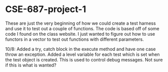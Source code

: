 # CSE-687-project-1
These are just the very beginning of how we could create a test harness and use it to test out a couple of functions. 
The code is based off of some code I found on the class website. I just wanted to figure out how to use functors in a 
vector to test out functions with different parameters. 

10/8: Added a try, catch block in the execute method and have one case throw an exception.
      Added a level variable for each test which is set when the test object is created. 
      This is used to control debug messages. Not sure if this is what is wanted?
